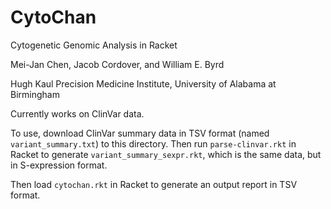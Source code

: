 # CytoChan
Cytogenetic Genomic Analysis in Racket


Mei-Jan Chen, Jacob Cordover, and William E. Byrd

Hugh Kaul Precision Medicine Institute, University of Alabama at Birmingham


Currently works on ClinVar data.

To use, download ClinVar summary data in TSV format (named `variant_summary.txt`) to this directory. Then run `parse-clinvar.rkt` in Racket to generate `variant_summary_sexpr.rkt`, which is the same data, but in S-expression format.

Then load `cytochan.rkt` in Racket to generate an output report in TSV format.